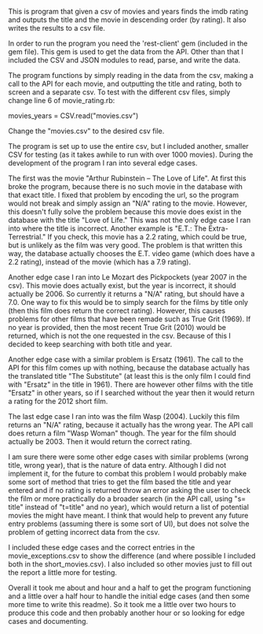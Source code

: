 This is program that given a csv of movies and years finds the imdb rating and outputs the title and the movie in descending order (by rating). It also writes the results to a csv file.

In order to run the program you need the 'rest-client' gem (included in the gem file). This gem is used to get the data from the API. Other than that I included the CSV and JSON modules to read, parse, and write the data.

The program functions by simply reading in the data from the csv, making a call to the API for each movie, and outputting the title and rating, both to screen and a separate csv. To test with the different csv files, simply change line 6 of movie_rating.rb:

movies_years = CSV.read("movies.csv")

Change the "movies.csv" to the desired csv file.

The program is set up to use the entire csv, but I included another, smaller CSV for testing (as it takes awhile to run with over 1000 movies). During the development of the program I ran into several edge cases.

The first was the movie "Arthur Rubinstein – The Love of Life". At first this broke the program, because there is no such movie in the database with that exact title. I fixed that problem by encoding the url, so the program would not break and simply assign an "N/A" rating to the movie. However, this doesn't fully solve the problem because this movie does exist in the database with the title "Love of Life." This was not the only edge case I ran into where the title is incorrect. Another example is "E.T.: The Extra-Terrestrial." If you check, this movie has a 2.2 rating, which could be true, but is unlikely as the film was very good. The problem is that written this way, the database actually chooses the E.T. video game (which does have a 2.2 rating), instead of the movie (which has a 7.9 rating).

Another edge case I ran into Le Mozart des Pickpockets (year 2007 in the csv). This movie does actually exist, but the year is incorrect, it should actually be 2006. So currently it returns a "N/A" rating, but should have a 7.0. One way to fix this would be to simply search for the films by title only (then this film does return the correct rating). However, this causes problems for other films that have been remade such as True Grit (1969). If no year is provided, then the most recent True Grit (2010) would be returned, which is not the one requested in the csv. Because of this I decided to keep searching with both title and year.

Another edge case with a similar problem is Ersatz (1961). The call to the API for this film comes up with nothing, because the database actually has the translated title "The Substitute" (at least this is the only film I could find with "Ersatz" in the title in 1961). There are however other films with the title "Ersatz" in other years, so if I searched without the year then it would return a rating for the 2012 short film.

The last edge case I ran into was the film Wasp (2004). Luckily this film returns an "N/A" rating, because it actually has the wrong year. The API call does return a film "Wasp Woman" though. The year for the film should actually be 2003. Then it would return the correct rating.

I am sure there were some other edge cases with similar problems (wrong title, wrong year), that is the nature of data entry. Although I did not implement it, for the future to combat this problem I would probably make some sort of method that tries to get the film based the title and year entered and if no rating is returned throw an error asking the user to check the film or more practically do a broader search (in the API call, using "s= title" instead of "t=title" and no year), which would return a list of potential movies the might have meant. I think that would help to prevent any future entry problems (assuming there is some sort of UI), but does not solve the problem of getting incorrect data from the csv.

I included these edge cases and the correct entries in the movie_exceptions.csv to show the difference (and where possible I included both in the short_movies.csv). I also included so other movies just to fill out the report a little more for testing.

Overall it took me about and hour and a half to get the program functioning and a little over a half hour to handle the initial edge cases (and then some more time to write this readme). So it took me a little over two hours to produce this code and then probably another hour or so looking for edge cases and documenting.
